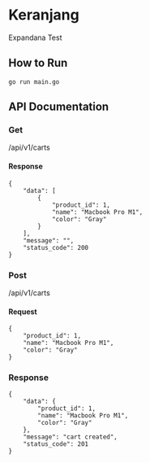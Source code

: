 # Keranjang

Expandana Test

## How to Run

`go run main.go`

## API Documentation

### Get

/api/v1/carts

#### Response

```
{
    "data": [
        {
            "product_id": 1,
            "name": "Macbook Pro M1",
            "color": "Gray"
        }
    ],
    "message": "",
    "status_code": 200
}
```

### Post

/api/v1/carts

#### Request

```
{
    "product_id": 1,
    "name": "Macbook Pro M1",
    "color": "Gray"
}
```

### Response

```
{
    "data": {
        "product_id": 1,
        "name": "Macbook Pro M1",
        "color": "Gray"
    },
    "message": "cart created",
    "status_code": 201
}
```
